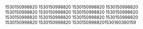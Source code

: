 1530150998820
1530150998820
1530150998820
1530150998820
1530150998820
1530150998820
1530150998820
1530150998820
1530150998820
1530150998820
1530150998820
1530150998820
1530150998820
1530150998820
15301509988201530160360159